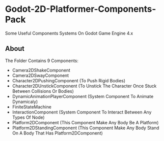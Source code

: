 # Godot-2D-Platformer-Components-Pack
Some Useful Components Systems On Godot Game Engine 4.x

## About ##
The Folder Contains 9 Components:
- Camera2DShakeComponent
- Camera2DSwayComponent
- Character2DPushingComponent (To Push Rigid Bodies)
- Character2DUnstickComponent (To Unstick The Character Once Stuck Between Collisions Or Bodies)
- DynamicAnimationPlayerComponent (System Component To Animate Dynamicaly)
- FiniteStateMachine
- InteractionComponent (System Component To Interact Between Any Types Of Node)
- Platform2DComponent (This Component Make Any Body Be A Platform)
- Platform2DStandingComponent (This Component Make Any Body Stand On A Body That Has Platform2DComponent)

